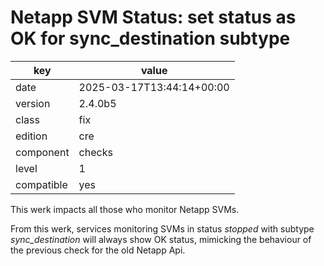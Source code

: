 [//]: # (werk v2)
# Netapp SVM Status: set status as OK for sync_destination subtype

key        | value
---------- | ---
date       | 2025-03-17T13:44:14+00:00
version    | 2.4.0b5
class      | fix
edition    | cre
component  | checks
level      | 1
compatible | yes

This werk impacts all those who monitor Netapp SVMs.

From this werk, services monitoring SVMs in status _stopped_ with subtype
_sync_destination_ will always show OK status,
mimicking the behaviour of the previous check for the old Netapp Api.
